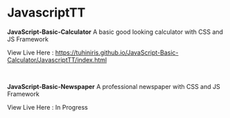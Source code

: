 
# JavascriptTT

**JavaScript-Basic-Calculator**
A basic good looking calculator with CSS and JS Framework

View Live Here : https://tuhiniris.github.io/JavaScript-Basic-Calculator/JavascriptTT/index.html


<br>

**JavaScript-Basic-Newspaper**
A professional newspaper with CSS and JS Framework

View Live Here : In Progress
